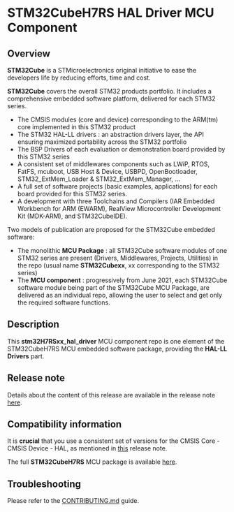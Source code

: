 # STM32CubeH7RS HAL Driver MCU Component

## Overview

**STM32Cube** is a STMicroelectronics original initiative to ease the developers life by reducing efforts, time and cost.

**STM32Cube** covers the overall STM32 products portfolio. It includes a comprehensive embedded software platform, delivered for each STM32 series.
   * The CMSIS modules (core and device) corresponding to the ARM(tm) core implemented in this STM32 product
   * The STM32 HAL-LL drivers : an abstraction drivers layer, the API ensuring maximized portability across the STM32 portfolio
   * The BSP Drivers of each evaluation or demonstration board provided by this STM32 series
   * A consistent set of middlewares components such as LWiP, RTOS, FatFS, mcuboot, USB Host & Device, USBPD, OpenBootloader, STM32_ExtMem_Loader & STM32_ExtMem_Manager, ...
   * A full set of software projects (basic examples, applications) for each board provided for this STM32 series.
   * A development with three Toolchains and Compilers (IAR Embedded Workbench for ARM (EWARM), RealView Microcontroller Development Kit (MDK-ARM), and STM32CubeIDE).

Two models of publication are proposed for the STM32Cube embedded software:
   * The monolithic **MCU Package** : all STM32Cube software modules of one STM32 series are present (Drivers, Middlewares, Projects, Utilities) in the repo (usual name **STM32Cubexx**, xx corresponding to the STM32 series)
   * The **MCU component** : progressively from June 2021, each STM32Cube software module being part of the STM32Cube MCU Package, are delivered as an individual repo, allowing the user to select and get only the required software functions.

## Description

This **stm32H7RSxx_hal_driver** MCU component repo is one element of the STM32CubeH7RS MCU embedded software package, providing the **HAL-LL Drivers** part.

## Release note

Details about the content of this release are available in the release note [here](https://htmlpreview.github.io/?https://github.com/STMicroelectronics/stm32h7rsxx_hal_driver/blob/master/Release_Notes.html).

## Compatibility information

It is **crucial** that you use a consistent set of versions for the CMSIS Core - CMSIS Device - HAL, as mentioned in [this](https://htmlpreview.github.io/?https://github.com/STMicroelectronics/STM32CubeH7RS/blob/main/Release_Notes.html) release note.

The full **STM32CubeH7RS** MCU package is available [here](https://github.com/STMicroelectronics/STM32CubeH7RS).

## Troubleshooting

Please refer to the [CONTRIBUTING.md](CONTRIBUTING.md) guide.
